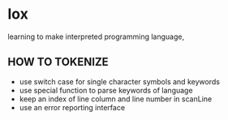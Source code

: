 # lox

learning to make interpreted programming language,

## HOW TO TOKENIZE

- use switch case for single character symbols and keywords
- use special function to parse keywords of language
- keep an index of line column and line number in scanLine
- use an error reporting interface
